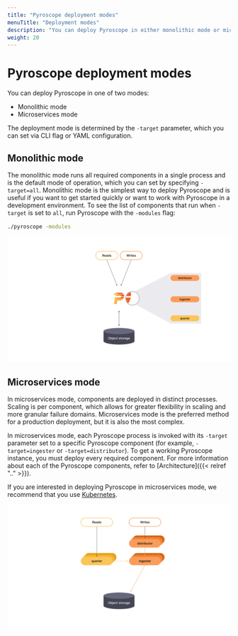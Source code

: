 ```yaml
---
title: "Pyroscope deployment modes"
menuTitle: "Deployment modes"
description: "You can deploy Pyroscope in either monolithic mode or microservices mode."
weight: 20
---
```


# Pyroscope deployment modes

You can deploy Pyroscope in one of two modes:

- Monolithic mode
- Microservices mode

The deployment mode is determined by the `-target` parameter, which you can set via CLI flag or YAML configuration.

## Monolithic mode

The monolithic mode runs all required components in a single process and is the default mode of operation, which you can set by specifying `-target=all`. Monolithic mode is the simplest way to deploy Pyroscope and is useful if you want to get started quickly or want to work with Pyroscope in a development environment. To see the list of components that run when `-target` is set to `all`, run Pyroscope with the `-modules` flag:

```bash
./pyroscope -modules
```

[//]: # "Diagram source at https://docs.google.com/presentation/d/1C1fl0pH8wmKZe8gXo-VwmUuLvGiPmADfvey15FSkWpE/edit#slide=id.g11694eaa76e_0_0"

![Pyroscope's monolithic mode](monolithic-mode.svg)
<!--
Monolithic mode can be horizontally scaled out by deploying multiple Pyroscope binaries with `-target=all`. This approach provides high-availability and increased scale without the configuration complexity of the full [microservices deployment](#microservices-mode).

[//]: # "Diagram source at https://docs.google.com/presentation/d/1C1fl0pH8wmKZe8gXo-VwmUuLvGiPmADfvey15FSkWpE/edit#slide=id.g11658e7e4c6_1_20"

![Pyroscope's horizontally scaled monolithic mode](scaled-monolithic-mode.svg)
 -->
## Microservices mode

In microservices mode, components are deployed in distinct processes. Scaling is per component, which allows for greater flexibility in scaling and more granular failure domains. Microservices mode is the preferred method for a production deployment, but it is also the most complex.

In microservices mode, each Pyroscope process is invoked with its `-target` parameter set to a specific Pyroscope component (for example, `-target=ingester` or `-target=distributor`). To get a working Pyroscope instance, you must deploy every required component. For more information about each of the Pyroscope components, refer to [Architecture]({{< relref ".." >}}).

If you are interested in deploying Pyroscope in microservices mode, we recommend that you use [Kubernetes](https://kubernetes.io/).

[//]: # "Diagram source at https://docs.google.com/presentation/d/1C1fl0pH8wmKZe8gXo-VwmUuLvGiPmADfvey15FSkWpE/edit#slide=id.g11658e7e4c6_1_53"

![Pyroscope's microservices mode](microservices-mode.svg)
